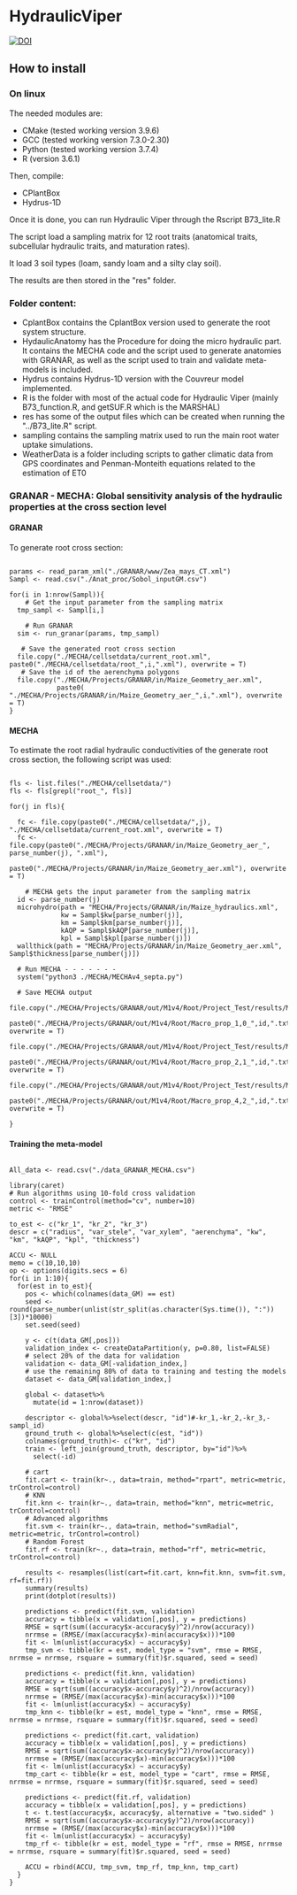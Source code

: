 # HydraulicViper
[![DOI](https://zenodo.org/badge/DOI/10.5281/zenodo.5582750.svg)](https://doi.org/10.5281/zenodo.5582750)
## How to install

### On linux

The needed modules are:

- CMake (tested working version 3.9.6)
- GCC (tested working version 7.3.0-2.30)
- Python (tested working version 3.7.4)
- R (version 3.6.1)

Then, compile:

- CPlantBox
- Hydrus-1D

Once it is done, you can run Hydraulic Viper through the Rscript B73_lite.R

The script load a sampling matrix for 12 root traits (anatomical traits, subcellular hydraulic traits, and maturation rates).

It load 3 soil types (loam, sandy loam and a silty clay soil).

The results are then stored in the "res" folder.

### Folder content:

- CplantBox contains the CplantBox version used to generate the root system structure.
- HydaulicAnatomy has the Procedure for doing the micro hydraulic part. It contains the MECHA code and the script used to generate anatomies with GRANAR, as well as the script used to train and validate meta-models is included.
- Hydrus contains Hydrus-1D version with the Couvreur model implemented.
- R is the folder with most of the actual code for Hydraulic Viper (mainly B73_function.R, and getSUF.R which is the MARSHAL)
- res has some of the output files which can be created when running the "../B73_lite.R" script. 
- sampling contains the sampling matrix used to run the main root water uptake simulations.
- WeatherData is a folder including scripts to gather climatic data from GPS coordinates and Penman-Monteith equations related to the estimation of ET0

### GRANAR - MECHA: Global sensitivity analysis of the hydraulic properties at the cross section level

#### GRANAR
To generate root cross section:

```{r}

params <- read_param_xml("./GRANAR/www/Zea_mays_CT.xml")
Sampl <- read.csv("./Anat_proc/Sobol_inputGM.csv")

for(i in 1:nrow(Sampl)){
    # Get the input parameter from the sampling matrix
  tmp_sampl <- Sampl[i,]

    # Run GRANAR
  sim <- run_granar(params, tmp_sampl)

   # Save the generated root cross section
  file.copy("./MECHA/cellsetdata/current_root.xml", paste0("./MECHA/cellsetdata/root_",i,".xml"), overwrite = T)
   # Save the id of the aerenchyma polygons
  file.copy("./MECHA/Projects/GRANAR/in/Maize_Geometry_aer.xml",
            paste0( "./MECHA/Projects/GRANAR/in/Maize_Geometry_aer_",i,".xml"), overwrite = T)
}

```

#### MECHA
To estimate the root radial hydraulic conductivities of the generate root cross section, the following script was used:

```{r}

fls <- list.files("./MECHA/cellsetdata/")
fls <- fls[grepl("root_", fls)]

for(j in fls){

  fc <- file.copy(paste0("./MECHA/cellsetdata/",j), "./MECHA/cellsetdata/current_root.xml", overwrite = T)
  fc <- file.copy(paste0("./MECHA/Projects/GRANAR/in/Maize_Geometry_aer_", parse_number(j), ".xml"),
              paste0("./MECHA/Projects/GRANAR/in/Maize_Geometry_aer.xml"), overwrite = T)

    # MECHA gets the input parameter from the sampling matrix
  id <- parse_number(j) 
  microhydro(path = "MECHA/Projects/GRANAR/in/Maize_hydraulics.xml",
             kw = Sampl$kw[parse_number(j)],
             km = Sampl$km[parse_number(j)], 
             kAQP = Sampl$kAQP[parse_number(j)],
             kpl = Sampl$kpl[parse_number(j)])
  wallthick(path = "MECHA/Projects/GRANAR/in/Maize_Geometry_aer.xml", Sampl$thickness[parse_number(j)])

  # Run MECHA - - - - - - - 
  system("python3 ./MECHA/MECHAv4_septa.py")

  # Save MECHA output
  file.copy("./MECHA/Projects/GRANAR/out/M1v4/Root/Project_Test/results/Macro_prop_1,0.txt",
              paste0("./MECHA/Projects/GRANAR/out/M1v4/Root/Macro_prop_1,0_",id,".txt"), overwrite = T)
  file.copy("./MECHA/Projects/GRANAR/out/M1v4/Root/Project_Test/results/Macro_prop_2,1.txt",
              paste0("./MECHA/Projects/GRANAR/out/M1v4/Root/Macro_prop_2,1_",id,".txt"), overwrite = T)
  file.copy("./MECHA/Projects/GRANAR/out/M1v4/Root/Project_Test/results/Macro_prop_4,2.txt",
              paste0("./MECHA/Projects/GRANAR/out/M1v4/Root/Macro_prop_4,2_",id,".txt"), overwrite = T)

}

```

#### Training the meta-model

```{r}

All_data <- read.csv("./data_GRANAR_MECHA.csv")

library(caret)
# Run algorithms using 10-fold cross validation
control <- trainControl(method="cv", number=10)
metric <- "RMSE"

to_est <- c("kr_1", "kr_2", "kr_3")
descr = c("radius", "var_stele", "var_xylem", "aerenchyma", "kw", "km", "kAQP", "kpl", "thickness")

ACCU <- NULL
memo = c(10,10,10)
op <- options(digits.secs = 6)
for(i in 1:10){
  for(est in to_est){
    pos <- which(colnames(data_GM) == est)
    seed <- round(parse_number(unlist(str_split(as.character(Sys.time()), ":"))[3])*10000)
    set.seed(seed)
    
    y <- c(t(data_GM[,pos]))
    validation_index <- createDataPartition(y, p=0.80, list=FALSE)
    # select 20% of the data for validation
    validation <- data_GM[-validation_index,]
    # use the remaining 80% of data to training and testing the models
    dataset <- data_GM[validation_index,]

    global <- dataset%>%
      mutate(id = 1:nrow(dataset))
    
    descriptor <- global%>%select(descr, "id")#-kr_1,-kr_2,-kr_3,-sampl_id)
    ground_truth <- global%>%select(c(est, "id"))
    colnames(ground_truth)<- c("kr", "id")
    train <- left_join(ground_truth, descriptor, by="id")%>%
      select(-id)
    
    # cart
    fit.cart <- train(kr~., data=train, method="rpart", metric=metric, trControl=control)
    # KNN
    fit.knn <- train(kr~., data=train, method="knn", metric=metric, trControl=control)
    # Advanced algorithms
    fit.svm <- train(kr~., data=train, method="svmRadial", metric=metric, trControl=control)
    # Random Forest
    fit.rf <- train(kr~., data=train, method="rf", metric=metric, trControl=control)

    results <- resamples(list(cart=fit.cart, knn=fit.knn, svm=fit.svm, rf=fit.rf))
    summary(results)
    print(dotplot(results))

    predictions <- predict(fit.svm, validation)
    accuracy = tibble(x = validation[,pos], y = predictions)
    RMSE = sqrt(sum((accuracy$x-accuracy$y)^2)/nrow(accuracy))
    nrrmse = (RMSE/(max(accuracy$x)-min(accuracy$x)))*100
    fit <- lm(unlist(accuracy$x) ~ accuracy$y)
    tmp_svm <- tibble(kr = est, model_type = "svm", rmse = RMSE, nrrmse = nrrmse, rsquare = summary(fit)$r.squared, seed = seed)

    predictions <- predict(fit.knn, validation)
    accuracy = tibble(x = validation[,pos], y = predictions)
    RMSE = sqrt(sum((accuracy$x-accuracy$y)^2)/nrow(accuracy))
    nrrmse = (RMSE/(max(accuracy$x)-min(accuracy$x)))*100
    fit <- lm(unlist(accuracy$x) ~ accuracy$y)
    tmp_knn <- tibble(kr = est, model_type = "knn", rmse = RMSE, nrrmse = nrrmse, rsquare = summary(fit)$r.squared, seed = seed)

    predictions <- predict(fit.cart, validation)
    accuracy = tibble(x = validation[,pos], y = predictions)
    RMSE = sqrt(sum((accuracy$x-accuracy$y)^2)/nrow(accuracy))
    nrrmse = (RMSE/(max(accuracy$x)-min(accuracy$x)))*100
    fit <- lm(unlist(accuracy$x) ~ accuracy$y)
    tmp_cart <- tibble(kr = est, model_type = "cart", rmse = RMSE, nrrmse = nrrmse, rsquare = summary(fit)$r.squared, seed = seed)
    
    predictions <- predict(fit.rf, validation)
    accuracy = tibble(x = validation[,pos], y = predictions)
    t <- t.test(accuracy$x, accuracy$y, alternative = "two.sided" )
    RMSE = sqrt(sum((accuracy$x-accuracy$y)^2)/nrow(accuracy))
    nrrmse = (RMSE/(max(accuracy$x)-min(accuracy$x)))*100
    fit <- lm(unlist(accuracy$x) ~ accuracy$y)
    tmp_rf <- tibble(kr = est, model_type = "rf", rmse = RMSE, nrrmse = nrrmse, rsquare = summary(fit)$r.squared, seed = seed)

    ACCU = rbind(ACCU, tmp_svm, tmp_rf, tmp_knn, tmp_cart)
  }
}

```






